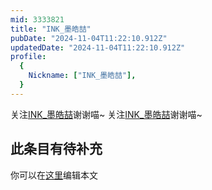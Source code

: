```yaml
---
mid: 3333821
title: "INK_墨皓喆"
pubDate: "2024-11-04T11:22:10.912Z"
updatedDate: "2024-11-04T11:22:10.912Z"
profile:
  {
    Nickname: ["INK_墨皓喆"],
  }
---
```


关注[INK_墨皓喆](https://space.bilibili.com/3333821)谢谢喵~ 关注[INK_墨皓喆](https://space.bilibili.com/3333821)谢谢喵~

## 此条目有待补充
你可以在[这里](https://github.com/Yuhanawa/VTuber.ICU/edit/master/src/content/v/INK_墨皓喆/index.md)编辑本文
